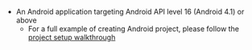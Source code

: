 * An Android application targeting Android API level 16 (Android 4.1) or above
    * For a full example of creating Android project, please follow the [project setup walkthrough](~/lib/project-setup/create-application.md)
